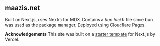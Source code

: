 ## maazis.net

Built on Next.js, uses Nextra for MDX. Contains a _bun.lockb_ file since bun was used as the package manager.
Deployed using Cloudflare Pages.

**Acknowledgements**
This site was built on a [starter template](https://github.com/vercel/nextjs-portfolio-starter) for Next.js by Vercel.
